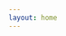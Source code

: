 ```yaml
---
layout: home
---
```


<script setup>
import { useData } from "vitepress";
import SiteHome from "vitepress-sls-blog-tmpl/SiteHome.vue";

const { theme, localeIndex } = useData();

const hero = {
  name: "Antifeminism movement",
  text: "We are fighting for true gender equality",
  tagline: "In order for men to have no less rights than women, it is necessary to eliminate the source of inequality - feminism",
  image: {
    alt: "Antifem logo",
  },
// actions: [
// {
// theme: "brand",
// text: `📃 About the project`,
// link: `/${localeIndex.value}/doc/about`,
// },
// {
// theme: "alt",
// text: `🗞️ News, articles, events`,
// link: `${theme.value.blogUrl}/${localeIndex.value}/recent/1`,
// },
// {
// theme: "alt",
// text: `📢 We in social media`,
// link: `/${localeIndex.value}/${theme.value.linksUrl}`,
// },
// ],
}
const features = [
// {
// icon: "🤝",
// title: "Антифем это равноправие",
// details: "За что выступает движение антифеминизм",
// linkText: "Читать о",
// link: "/ru/doc/what-the-antifeminism-movement-stands-for",
// },
// {
// icon: "📖",
// title: "The Truth about Modern Feminism",
// details: "описание",
// linkText: "Читать о",
// link: "/ru/doc/the-truth-about-modern-feminism",
// },
// {
// icon: "⚔️",
// title: "How to Defeat Feminism",
// details: "описание",
// linkText: "Читать о",
// link: "/ru/doc/how-to-defeat-feminism",
// },
]
</script>

<SiteHome :hero="hero" :features="features">
</SiteHome>
